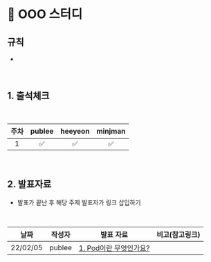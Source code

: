 # :school: OOO 스터디  

## 규칙

- 


<br/>

<pr>
  

## 1. 출석체크

  <br/>

| 주차  |  publee  | heeyeon | minjman |
|:---:|:-----:| :-----: |:-------:| 
|  1  |  ✅ | ✅ |    ✅    |

<br/>

## 2. 발표자료

- 발표가 끝난 후 해당 주제 발표자가 링크 삽입하기

  <br/>

| 날짜       | 작성자 | 발표 자료 |비고(참고링크)|   
| ----------|----------|----------| ------ |
| 22/02/05 | publee   | [1. Pod이란 무엇인가요? ](https://minhan2.tistory.com/entry/%EB%A7%88%ED%81%AC%EB%8B%A4%EC%9A%B4%EC%9D%98-%EC%82%AC%EC%9A%A9%EB%B2%95-%EB%8C%80%ED%95%B4%EC%84%9C-%EB%81%84%EC%A0%81%EB%81%84%EC%A0%81)| |

</pr>
